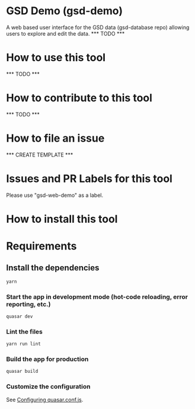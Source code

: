 # GSD Demo (gsd-demo)

A web based user interface for the GSD data (gsd-database repo) allowing users to explore and edit the data. *** TODO ***

# How to use this tool

*** TODO ***

# How to contribute to this tool

*** TODO ***

# How to file an issue

*** CREATE TEMPLATE ***

# Issues and PR Labels for this tool

Please use "gsd-web-demo" as a label.

# How to install this tool

# Requirements

## Install the dependencies
```bash
yarn
```

### Start the app in development mode (hot-code reloading, error reporting, etc.)
```bash
quasar dev
```

### Lint the files
```bash
yarn run lint
```

### Build the app for production
```bash
quasar build
```

### Customize the configuration
See [Configuring quasar.conf.js](https://quasar.dev/quasar-cli/quasar-conf-js).
